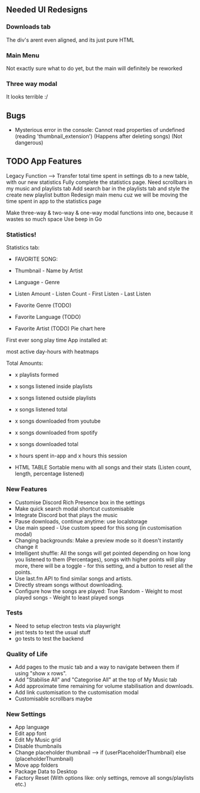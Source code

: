 ## Needed UI Redesigns

### Downloads tab
The div's arent even aligned, and its just pure HTML

### Main Menu
Not exactly sure what to do yet, but the main will definitely be reworked

### Three way modal
It looks terrible :/

## Bugs
- Mysterious error in the console: Cannot read properties of undefined (reading 'thumbnail_extension') (Happens after deleting songs) (Not dangerous)

## TODO App Features

Legacy Function --> Transfer total time spent in settings db to a new table, with our new statistics
Fully complete the statistics page.
Need scrollbars in my music and playlists tab
Add search bar in the playlists tab and style the create new playlist button
Redesign main menu cuz we will be moving the time spent in app to the statistics page

Make three-way & two-way & one-way modal functions into one, because it wastes so much space
Use beep in Go

### Statistics!
Statistics tab:
- FAVORITE SONG:
- Thumbnail - Name by Artist
- Language - Genre
- Listen Amount - Listen Count - First Listen - Last Listen

- Favorite Genre (TODO)
- Favorite Language (TODO)
- Favorite Artist (TODO)
Pie chart here

First ever song play time
App installed at:

most active day-hours with heatmaps

Total Amounts:
- x playlists formed
- x songs listened inside playlists
- x songs listened outside playlists
- x songs listened total
- x songs downloaded from youtube
- x songs downloaded from spotify
- x songs downloaded total
- x hours spent in-app and x hours this session

- HTML TABLE Sortable menu with all songs and their stats (Listen count, length, percentage listened)

### New Features
- Customise Discord Rich Presence box in the settings
- Make quick search modal shortcut customisable
- Integrate Discord bot that plays the music
- Pause downloads, continue anytime: use localstorage
- Use main speed - Use custom speed for this song (in customisation modal)
- Changing backgrounds: Make a preview mode so it doesn't instantly change it
- Intelligent shuffle: All the songs will get pointed depending on how long you listened to them (Percentages), songs with higher points will play more, there will be a toggle - for this setting, and a button to reset all the points.
- Use last.fm API to find similar songs and artists. 
- Directly stream songs without downloading.
- Configure how the songs are played: True Random - Weight to most played songs - Weight to least played songs

### Tests
- Need to setup electron tests via playwright
- jest tests to test the usual stuff
- go tests to test the backend

### Quality of Life
- Add pages to the music tab and a way to navigate between them if using "show x rows".
- Add "Stabilise All" and "Categorise All" at the top of My Music tab
- Add approximate time remaining for volume stabilisation and downloads.
- Add link customisation to the customisation modal
- Customisable scrollbars maybe

### New Settings

- App language
- Edit app font
- Edit My Music grid
- Disable thumbnails
- Change placeholder thumbnail --> if (userPlaceholderThumbnail) else (placeholderThumbnail)
- Move app folders
- Package Data to Desktop
- Factory Reset (With options like: only settings, remove all songs/playlists etc.)